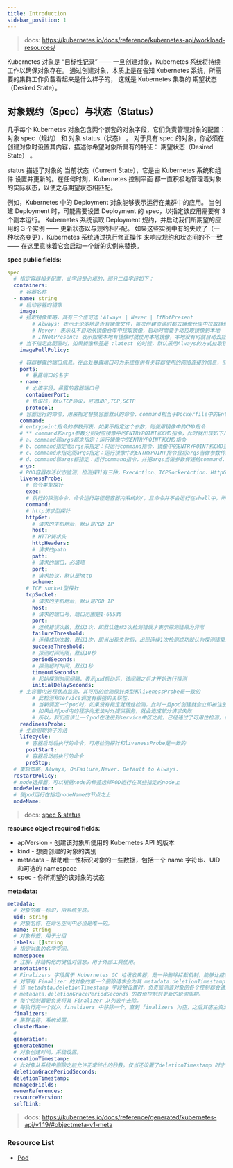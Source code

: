 ```yaml
---
title: Introduction
sidebar_position: 1
---
```




> docs: https://kubernetes.io/docs/reference/kubernetes-api/workload-resources/

Kubernetes 对象是 “目标性记录” —— 一旦创建对象，Kubernetes 系统将持续工作以确保对象存在。 通过创建对象，本质上是在告知 Kubernetes 系统，所需要的集群工作负载看起来是什么样子的， 这就是 Kubernetes 集群的 期望状态（Desired State）。




## 对象规约（Spec）与状态（Status）

几乎每个 Kubernetes 对象包含两个嵌套的对象字段，它们负责管理对象的配置： 对象 spec（规约） 和 对象 status（状态） 。 对于具有 spec 的对象，你必须在创建对象时设置其内容，描述你希望对象所具有的特征： 期望状态（Desired State） 。

status 描述了对象的 当前状态（Current State），它是由 Kubernetes 系统和组件 设置并更新的。在任何时刻，Kubernetes 控制平面 都一直积极地管理着对象的实际状态，以使之与期望状态相匹配。

例如，Kubernetes 中的 Deployment 对象能够表示运行在集群中的应用。 当创建 Deployment 时，可能需要设置 Deployment 的 spec，以指定该应用需要有 3 个副本运行。 Kubernetes 系统读取 Deployment 规约，并启动我们所期望的应用的 3 个实例 —— 更新状态以与规约相匹配。 如果这些实例中有的失败了（一种状态变更），Kubernetes 系统通过执行修正操作 来响应规约和状态间的不一致 —— 在这里意味着它会启动一个新的实例来替换。


**spec public fields:**

```yaml
spec
  # 指定容器相关配置，此字段是必填的，部分二级字段如下：
  containers:
    # 容器名称
  - name: string
    # 启动容器的镜像
    image: 
    # 拉取镜像策略，其有三个值可选：Always | Never | IfNotPresent
        # Always: 表示无论本地是否有镜像文件，每次创建资源时都去镜像仓库中拉取镜像
        # Never: 表示从不自动从镜像仓库中拉取镜像，启动时需要手动拉取镜像到本地
        # IfNotPresent: 表示如果本地有镜像时就使用本地镜像，本地没有时就自动去拉取
    # 当不指定此配置时，如果镜像标签是 :latest 的时候，默认采用Always的方式拉取镜像，否则默认采用IfNotPresent方式拉取镜像。
    imagePullPolicy: 

    # 容器暴露的端口信息。在此处暴露端口可为系统提供有关容器使用的网络连接的信息，但仅仅是参考信息。如果在此处没有指定端口，也并不能保证容器没有暴露端口。任何监听容器中“0.0.0.0”地址的端口都可以被访问到。
    ports:
      # 暴露端口的名字
    - name:
      # 必填字段，暴露的容器端口号
      containerPort:
      # 协议栈，默认TCP协议，可选UDP,TCP,SCTP
      protocol:
    # 容器运行的命令，用来指定替换容器默认的命令，command相当于Dockerfile中的Entrypoint，如果不指定该参数，那么就会采用镜像文件中的ENTRYPOINT指令。
    command:
    # entrypoint指令的参数列表，如果不指定这个参数，则使用镜像中的CMD指令
    # ** command和args参数分别对应镜像中的ENTRYPOINT和CMD指令，此时就出现如下几种情况：
    # a、command和args都未指定：运行镜像中的ENTRYPOINT和CMD指令
    # b、command指定而args未指定：只运行command指令，镜像中的ENTRYPOINT和CMD指令都会被忽略
    # c、command未指定而args指定：运行镜像中的ENTRYPOINT指令且将args当做参数传给ENTRYPOINT指令且镜像中的CMD指令被忽略
    # d、command和args都指定：运行command指令，并把args当做参数传递给command，镜像中的ENTRYPOINT和CMD指令都会被忽略
    args:
    # POD容器存活状态监测，检测探针有三种，ExecAction、TCPSockerAction、HttpGetAction
    livenessProbe:
      # 命令类型探针
      exec:
      # 执行的探测命令，命令运行路径是容器内系统的/，且命令并不会运行在shell中，所以，需要我们手动指定运行的shell，当命令返回值是0时表示状态正常，反之表示状态异常
      command:
      # http请求型探针
      httpGet:
        # 请求的主机地址，默认是POD IP
        host:
        # HTTP请求头
        httpHeaders:
        # 请求的path
        path:
        # 请求的端口，必填项
        port:
        # 请求协议，默认是http
        scheme:
      # TCP socket型探针
      tcpSocket:
        # 请求的主机地址，默认是POD IP
        host:
        # 请求的端口号，端口范围是1-65535
        port:
        # 连续错误次数，默认3次，即默认连续3次检测错误才表示探测结果为异常
        failureThreshold:
        # 连续成功次数，默认1次，即当出现失败后，出现连续1次检测成功就认为探测结果是正常
        successThreshold:
        # 探测时间间隔，默认10秒
        periodSeconds:
        # 探测超时时间，默认1秒
        timeoutSeconds:
        # 起始探测时间间隔，表示pod启动后，该间隔之后才开始进行探测
        initialDelaySeconds:
    # 主容器内进程状态监测，其可用的检测探针类型和livenessProbe是一致的
        # 此检测和service调度有很强的关联性，
        # 当新调度一个pod时，如果没有指定就绪性检测，此时一旦pod创建就会立即被注册到service的后端
        # 如果此时pod内的程序尚无法对外提供服务，就会造成部分请求失败
        # 所以，我们应该让一个pod在注册到service中区之前，已经通过了可用性检测，保证可以对外提供服务
    readinessProbe:
    # 生命周期钩子方法
    lifecycle:
      # 容器启动后执行的命令，可用检测探针和livenessProbe是一致的
      postStart:
      # 容器启动前执行的命令
      preStop:
  # 重启策略，Always, OnFailure,Never. Default to Always.
  restartPolicy:
  # node选择器，可以根据node的标签选择POD运行在某些指定的node上
  nodeSelector:
  # 使pod运行在指定nodeName的节点之上
  nodeName: 
```



> docs: [spec & status](https://github.com/kubernetes/community/blob/master/contributors/devel/sig-architecture/api-conventions.md#spec-and-status)


**resource object required fields:**


- apiVersion - 创建该对象所使用的 Kubernetes API 的版本
- kind - 想要创建的对象的类别
- metadata - 帮助唯一性标识对象的一些数据，包括一个 name 字符串、UID 和可选的 namespace
- spec - 你所期望的该对象的状态

**metadata:**


```yaml
metadata:
  # 对象的唯一标识，由系统生成。
  uid: string
  # 对象名称，在命名空间中必须是唯一的。
  name: string
  # 对象标签，用于分组
  labels: []string
  # 指定对象的名字空间。
  namespace:
  # 注解，非结构化的键值对信息，用于外部工具使用。
  annotations:
  # Finalizers 字段属于 Kubernetes GC 垃圾收集器，是一种删除拦截机制，能够让控制器实现异步的删除前（Pre-delete）回调。其存在于任何一个资源对象的 Meta[1] 中，在 k8s 源码中声明为 []string，该 Slice 的内容为需要执行的拦截器名称。
  # 对带有 Finalizer 的对象的第一个删除请求会为其 metadata.deletionTimestamp 设置一个值，但不会真的删除对象。一旦此值被设置，finalizers 列表中的值就只能被移除。
  # 当 metadata.deletionTimestamp 字段被设置时，负责监测该对象的各个控制器会通过轮询对该对象的更新请求来执行它们所要处理的所有 Finalizer。当所有 Finalizer 都被执行过，资源被删除。
  # metadata.deletionGracePeriodSeconds 的取值控制对更新的轮询周期。
  # 每个控制器要负责将其 Finalizer 从列表中去除。
  # 每执行完一个就从 finalizers 中移除一个，直到 finalizers 为空，之后其宿主资源才会被真正的删除。
  finalizers:
  # 集群名称，系统设置。
  clusterName:
  # 
  generation: 
  generateName:
  # 对象创建时间，系统设置。
  creationTimestamp:
  # 此对象从系统中删除之前允许正常终止的秒数。仅当还设置了deletionTimestamp 时才设置。
  deletionGracePeriodSeconds:
  deletionTimestamp:
  managedFields:
  ownerReferences:
  resourceVersion:
  selfLink: 
```



> docs: https://kubernetes.io/docs/reference/generated/kubernetes-api/v1.19/#objectmeta-v1-meta



### Resource List

- [Pod](./pod.md)
 










